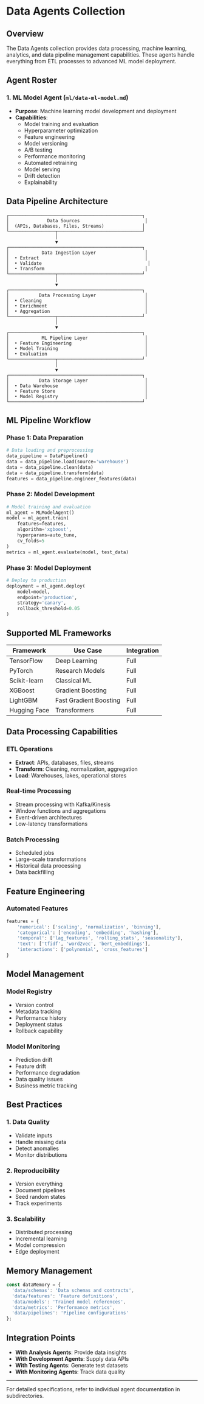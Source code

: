 # Data Agents Collection

## Overview

The Data Agents collection provides data processing, machine learning, analytics, and data pipeline management capabilities. These agents handle everything from ETL processes to advanced ML model deployment.

## Agent Roster

### 1. **ML Model Agent** (`ml/data-ml-model.md`)
- **Purpose**: Machine learning model development and deployment
- **Capabilities**:
  - Model training and evaluation
  - Hyperparameter optimization
  - Feature engineering
  - Model versioning
  - A/B testing
  - Performance monitoring
  - Automated retraining
  - Model serving
  - Drift detection
  - Explainability

## Data Pipeline Architecture

```
┌─────────────────────────────────────────────────┐
│              Data Sources                        │
│  (APIs, Databases, Files, Streams)              │
└─────────────────┬───────────────────────────────┘
                  │
                  ▼
┌─────────────────────────────────────────────────┐
│            Data Ingestion Layer                  │
│  • Extract                                       │
│  • Validate                                       │
│  • Transform                                     │
└─────────────────┬───────────────────────────────┘
                  │
                  ▼
┌─────────────────────────────────────────────────┐
│           Data Processing Layer                  │
│  • Cleaning                                      │
│  • Enrichment                                    │
│  • Aggregation                                   │
└─────────────────┬───────────────────────────────┘
                  │
                  ▼
┌─────────────────────────────────────────────────┐
│            ML Pipeline Layer                     │
│  • Feature Engineering                           │
│  • Model Training                                │
│  • Evaluation                                    │
└─────────────────┬───────────────────────────────┘
                  │
                  ▼
┌─────────────────────────────────────────────────┐
│           Data Storage Layer                     │
│  • Data Warehouse                                │
│  • Feature Store                                 │
│  • Model Registry                                │
└─────────────────────────────────────────────────┘
```

## ML Pipeline Workflow

### Phase 1: Data Preparation
```python
# Data loading and preprocessing
data_pipeline = DataPipeline()
data = data_pipeline.load(source='warehouse')
data = data_pipeline.clean(data)
data = data_pipeline.transform(data)
features = data_pipeline.engineer_features(data)
```

### Phase 2: Model Development
```python
# Model training and evaluation
ml_agent = MLModelAgent()
model = ml_agent.train(
    features=features,
    algorithm='xgboost',
    hyperparams=auto_tune,
    cv_folds=5
)
metrics = ml_agent.evaluate(model, test_data)
```

### Phase 3: Model Deployment
```python
# Deploy to production
deployment = ml_agent.deploy(
    model=model,
    endpoint='production',
    strategy='canary',
    rollback_threshold=0.05
)
```

## Supported ML Frameworks

| Framework | Use Case | Integration |
|-----------|----------|-------------|
| TensorFlow | Deep Learning | Full |
| PyTorch | Research Models | Full |
| Scikit-learn | Classical ML | Full |
| XGBoost | Gradient Boosting | Full |
| LightGBM | Fast Gradient Boosting | Full |
| Hugging Face | Transformers | Full |

## Data Processing Capabilities

### ETL Operations
- **Extract**: APIs, databases, files, streams
- **Transform**: Cleaning, normalization, aggregation
- **Load**: Warehouses, lakes, operational stores

### Real-time Processing
- Stream processing with Kafka/Kinesis
- Window functions and aggregations
- Event-driven architectures
- Low-latency transformations

### Batch Processing
- Scheduled jobs
- Large-scale transformations
- Historical data processing
- Data backfilling

## Feature Engineering

### Automated Features
```python
features = {
    'numerical': ['scaling', 'normalization', 'binning'],
    'categorical': ['encoding', 'embedding', 'hashing'],
    'temporal': ['lag_features', 'rolling_stats', 'seasonality'],
    'text': ['tfidf', 'word2vec', 'bert_embeddings'],
    'interactions': ['polynomial', 'cross_features']
}
```

## Model Management

### Model Registry
- Version control
- Metadata tracking
- Performance history
- Deployment status
- Rollback capability

### Model Monitoring
- Prediction drift
- Feature drift
- Performance degradation
- Data quality issues
- Business metric tracking

## Best Practices

### 1. Data Quality
- Validate inputs
- Handle missing data
- Detect anomalies
- Monitor distributions

### 2. Reproducibility
- Version everything
- Document pipelines
- Seed random states
- Track experiments

### 3. Scalability
- Distributed processing
- Incremental learning
- Model compression
- Edge deployment

## Memory Management

```javascript
const dataMemory = {
  'data/schemas': 'Data schemas and contracts',
  'data/features': 'Feature definitions',
  'data/models': 'Trained model references',
  'data/metrics': 'Performance metrics',
  'data/pipelines': 'Pipeline configurations'
};
```

## Integration Points

- **With Analysis Agents**: Provide data insights
- **With Development Agents**: Supply data APIs
- **With Testing Agents**: Generate test datasets
- **With Monitoring Agents**: Track data quality

---

For detailed specifications, refer to individual agent documentation in subdirectories.
